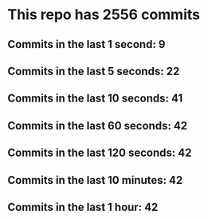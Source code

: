 # This repo has 2556 commits

## Commits in the last 1 second: 9
## Commits in the last 5 seconds: 22
## Commits in the last 10 seconds: 41
## Commits in the last 60 seconds: 42
## Commits in the last 120 seconds: 42
## Commits in the last 10 minutes: 42
## Commits in the last 1 hour: 42
